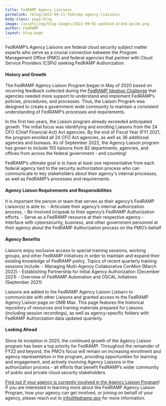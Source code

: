 ```yaml
---
title: FedRAMP Agency Liaisons
permalink: /blog/2022-09-21-fedramp-agency-liaisons/
body-class: page-blog
image: /assets/img/blog-images/2022-09-01-updated-brand-guide.png
author: FedRAMP
layout: blog-page
---
```

FedRAMP’s Agency Liaisons are federal cloud security subject matter experts who serve as a crucial connection between the Program Management Office (PMO) and federal agencies that partner with Cloud Service Providers (CSPs) seeking FedRAMP Authorization.

<h4 style>History and Growth</h4>
The FedRAMP Agency Liaison Program began in May of 2020 based on recurring feedback collected during the <a href="https://www.fedramp.gov/FedRAMPs-Ideation-Challenge/" target="_blank" rel="noopener noreferrer">FedRAMP Ideation Challenge</a> that agencies needed more support to understand and implement FedRAMP’s policies, procedures, and processes. Thus, the Liaison Program was designed to create a government-wide community to maintain a consistent understanding of FedRAMP’s processes and requirements.

In the first two years, the Liaison program already exceeded anticipated growth. The initial focus  was identifying and enrolling Liaisons from the 24 CFO (Chief Financial Act) Act agencies. By the end of Fiscal Year (FY) 2021, the program enrolled all 24 CFO Act agencies, as well as 36 additional agencies and bureaus. As of September 2022, the Agency Liaison program has grown to include 155 liaisons from 82 departments, agencies, and offices from across the federal government - and counting! 

FedRAMP’s ultimate goal is to have at least one representative from each federal agency tied to the security authorization process who can communicate to key stakeholders about their agency's internal processes, as well as FedRAMP’s processes and requirements.

<h4 style>Agency Liaison Requirements and Responsibilities</h4>
It is important the person or team that serves as their agency’s FedRAMP Liaison(s) is able to:
- Articulate their agency’s internal authorization process, 
- Be involved in/speak to their agency’s FedRAMP Authorization efforts. 
- Serve as a FedRAMP resource at their respective agency 
- Interface with cybersecurity, business, and other government personnel at their agency about the FedRAMP Authorization process on the PMO’s behalf

<h4 style>Agency Benefits</h4>
Liaisons enjoy exclusive access to special training sessions, working groups, and other FedRAMP initiatives in order to maintain and expand their existing knowledge of FedRAMP policy, Topics of recent quarterly training sessions include: 
- Managing Multi-Agency Collaborative ConMon (March 2022)
- Establishing Partnership for Initial Agency Authorization (December 2021)
- Overview of FedRAMP Automation and OSCAL Initiatives (September 2021)

Liaisons are added to the FedRAMP Agency Liaison Listserv to communicate with other Liaisons and granted access to the FedRAMP Agency Liaison page on OMB Max. This page features the historical repository of resources and training materials prepared for Liaisons (including session recordings), as well as agency-specific folders with FedRAMP Authorization data updated quarterly. 

<h4 style>Looking Ahead</h4>
Since its inception in 2020, the continued growth of the Agency Liaison program has been a top priority for FedRAMP. Throughout the remainder of FY22 and beyond, the PMO’s focus will remain on increasing enrollment and agency representation in the program, providing opportunities for learning and engagement, and actively involving Agency Liaisons in the authorization process - all efforts that benefit FedRAMP’s wider community of public and private cloud security stakeholders. 

<a href="https://www.xxx" target="_blank" rel="noopener noreferrer">Find out if your agency is currently involved in the Agency Liasion Program</a>! If you are interested in learning more about the FedRAMP Agency Liaison Program, how your agency can get involved, or joining on behalf of your agency, please reach out to <a href="mailto:info@fedramp.gov">info@fedramp.gov</a> for more information.
